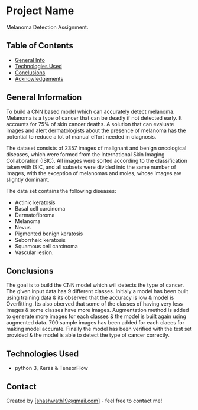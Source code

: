 # Project Name
Melanoma Detection Assignment.


## Table of Contents
* [General Info](#general-information)
* [Technologies Used](#technologies-used)
* [Conclusions](#conclusions)
* [Acknowledgements](#acknowledgements)

<!-- You can include any other section that is pertinent to your problem -->

## General Information
To build a CNN based model which can accurately detect melanoma. Melanoma is a type of cancer that can be deadly if not detected early. It accounts for 75% of skin cancer deaths. A solution that can evaluate images and alert dermatologists about the presence of melanoma has the potential to reduce a lot of manual effort needed in diagnosis. 

The dataset consists of 2357 images of malignant and benign oncological diseases, which were formed from the International Skin Imaging Collaboration (ISIC). All images were sorted according to the classification taken with ISIC, and all subsets were divided into the same number of images, with the exception of melanomas and moles, whose images are slightly dominant.
 
The data set contains the following diseases:

- Actinic keratosis
- Basal cell carcinoma
- Dermatofibroma
- Melanoma
- Nevus
- Pigmented benign keratosis
- Seborrheic keratosis
- Squamous cell carcinoma
- Vascular lesion.

## Conclusions
The goal is to build the CNN model which will detects the type of cancer. The given input data has 9 different classes. Initialy a model has been built using training data & its observed that the accuracy is low & model is Overfitting. Its also oberved that some of the classes of having very less images & some classes have more images. Augmentation method is added to generate more images for each classes & the model is built again using augmented data. 700 sample images has been added for each claees for making model accurate. Finally the model has been verified with the test set provided & the model is able to detect the type of cancer correctly.




## Technologies Used
- python 3, Keras & TensorFlow


## Contact
Created by [shashwath19@gmail.com] - feel free to contact me!
